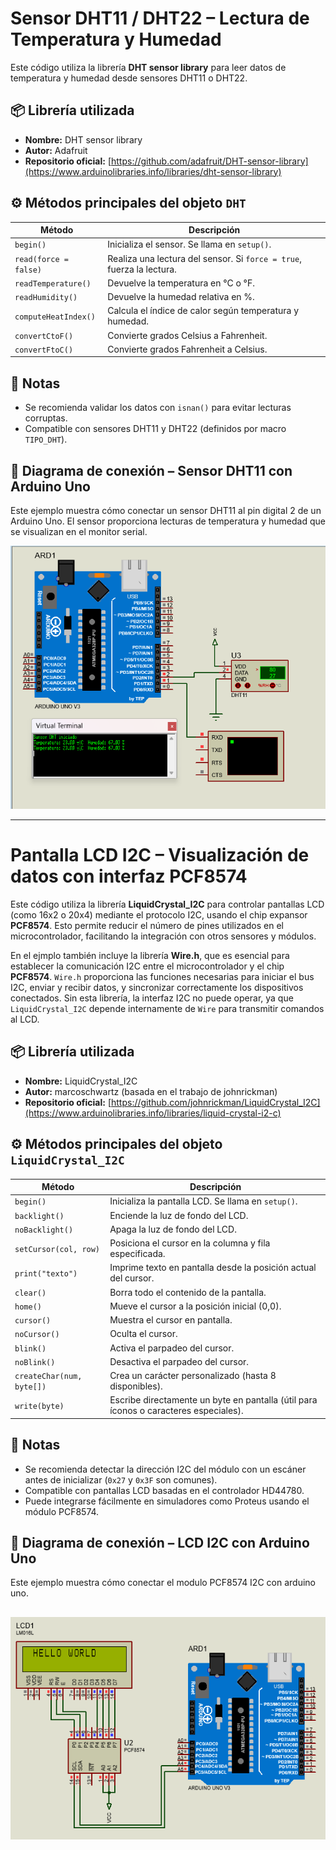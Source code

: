 # Sensor DHT11 / DHT22 – Lectura de Temperatura y Humedad

Este código utiliza la librería **DHT sensor library** para leer datos de temperatura y humedad desde sensores DHT11 o DHT22.

## 📦 Librería utilizada

- **Nombre:** DHT sensor library  
- **Autor:** Adafruit  
- **Repositorio oficial:** [https://github.com/adafruit/DHT-sensor-library](https://www.arduinolibraries.info/libraries/dht-sensor-library)

## ⚙️ Métodos principales del objeto `DHT`

| Método                  | Descripción                                                                 |
|-------------------------|------------------------------------------------------------------------------|
| `begin()`               | Inicializa el sensor. Se llama en `setup()`.                                |
| `read(force = false)`   | Realiza una lectura del sensor. Si `force = true`, fuerza la lectura.       |
| `readTemperature()`     | Devuelve la temperatura en °C o °F.                                         |
| `readHumidity()`        | Devuelve la humedad relativa en %.                                          |
| `computeHeatIndex()`    | Calcula el índice de calor según temperatura y humedad.                     |
| `convertCtoF()`         | Convierte grados Celsius a Fahrenheit.                                      |
| `convertFtoC()`         | Convierte grados Fahrenheit a Celsius.                                      |

## 🧪 Notas

- Se recomienda validar los datos con `isnan()` para evitar lecturas corruptas.
- Compatible con sensores DHT11 y DHT22 (definidos por macro `TIPO_DHT`).
## 🧪 Diagrama de conexión – Sensor DHT11 con Arduino Uno

Este ejemplo muestra cómo conectar un sensor DHT11 al pin digital 2 de un Arduino Uno. El sensor proporciona lecturas de temperatura y humedad que se visualizan en el monitor serial.

![Simulación DHT11 con Arduino](imagenes/sensor_dht.png)

---
# Pantalla LCD I2C – Visualización de datos con interfaz PCF8574

Este código utiliza la librería **LiquidCrystal_I2C** para controlar pantallas LCD (como 16x2 o 20x4) mediante el protocolo I2C, usando el chip expansor **PCF8574**. Esto permite reducir el número de pines utilizados en el microcontrolador, facilitando la integración con otros sensores y módulos.

En el ejmplo también incluye la librería **Wire.h**, que es esencial para establecer la comunicación I2C entre el microcontrolador y el chip **PCF8574**. `Wire.h` proporciona las funciones necesarias para iniciar el bus I2C, enviar y recibir datos, y sincronizar correctamente los dispositivos conectados. Sin esta librería, la interfaz I2C no puede operar, ya que `LiquidCrystal_I2C` depende internamente de `Wire` para transmitir comandos al LCD.

## 📦 Librería utilizada

- **Nombre:** LiquidCrystal_I2C  
- **Autor:** marcoschwartz (basada en el trabajo de johnrickman)  
- **Repositorio oficial:** [https://github.com/johnrickman/LiquidCrystal_I2C](https://www.arduinolibraries.info/libraries/liquid-crystal-i2-c)

## ⚙️ Métodos principales del objeto `LiquidCrystal_I2C`

| Método                    | Descripción                                                                 |
|---------------------------|------------------------------------------------------------------------------|
| `begin()`                 | Inicializa la pantalla LCD. Se llama en `setup()`.                          |
| `backlight()`             | Enciende la luz de fondo del LCD.                                           |
| `noBacklight()`           | Apaga la luz de fondo del LCD.                                              |
| `setCursor(col, row)`     | Posiciona el cursor en la columna y fila especificada.                      |
| `print("texto")`          | Imprime texto en pantalla desde la posición actual del cursor.              |
| `clear()`                 | Borra todo el contenido de la pantalla.                                     |
| `home()`                  | Mueve el cursor a la posición inicial (0,0).                                |
| `cursor()`                | Muestra el cursor en pantalla.                                              |
| `noCursor()`              | Oculta el cursor.                                                           |
| `blink()`                 | Activa el parpadeo del cursor.                                              |
| `noBlink()`               | Desactiva el parpadeo del cursor.                                           |
| `createChar(num, byte[])`| Crea un carácter personalizado (hasta 8 disponibles).                       |
| `write(byte)`             | Escribe directamente un byte en pantalla (útil para íconos o caracteres especiales). |

## 🧪 Notas

- Se recomienda detectar la dirección I2C del módulo con un escáner antes de inicializar (`0x27` y `0x3F` son comunes).
- Compatible con pantallas LCD basadas en el controlador HD44780.
- Puede integrarse fácilmente en simuladores como Proteus usando el módulo PCF8574.
## 🧪 Diagrama de conexión – LCD I2C con Arduino Uno

Este ejemplo muestra cómo conectar el modulo PCF8574 I2C con arduino uno.

![Simulación lcd_i2c con Arduino](imagenes/lcd_i2c.png)
---